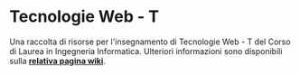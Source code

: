 # Tecnologie Web - T

Una raccolta di risorse per l'insegnamento di Tecnologie Web - T del Corso di Laurea in Ingegneria Informatica. 
Ulteriori informazioni sono disponibili sulla [**relativa pagina wiki**](https://csunibo.github.io/wiki/raccolte-di-risorse/index.html).
